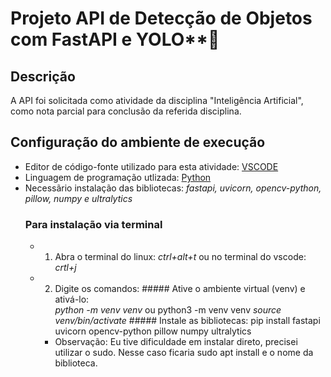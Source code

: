 # Projeto API de Detecção de Objetos com FastAPI e YOLO**🚀
## Descrição
A API foi solicitada como atividade da disciplina "Inteligência Artificial", como nota parcial para conclusão da referida disciplina.

## Configuração do ambiente de execução
* Editor de código-fonte utilizado para esta atividade: [VSCODE](https://code.visualstudio.com/Download)
* Linguagem de programação utlizada: [Python](https://www.python.org/downloads/)
* Necessãrio instalação das bibliotecas: _fastapi, uvicorn, opencv-python, pillow, numpy e ultralytics_
    ### Para instalação via terminal
     * 1. Abra o terminal do linux: _ctrl+alt+t_ ou no terminal do vscode: _crtl+j_
     * 2. Digite os comandos:
      ##### Ative o ambiente virtual (venv) e ativá-lo:  
             _python -m venv venv_  ou python3 -m venv venv
             _source venv/bin/activate_
      ##### Instale as bibliotecas: 
            pip install fastapi uvicorn opencv-python pillow numpy ultralytics
        * Observação: Eu tive dificuldade em instalar direto, precisei utilizar o sudo. Nesse caso ficaria sudo apt install e o nome da biblioteca.

    

